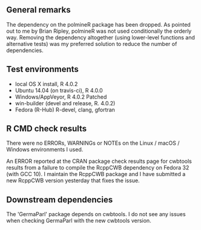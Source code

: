 ## General remarks

The dependency on the polmineR package has been dropped. As pointed out to me by Brian Ripley, polmineR was not used conditionally the orderly way. Removing the dependency altogether (using lower-level functions and alternative tests) was my preferred solution to reduce the number of dependencies.


## Test environments

* local OS X install, R 4.0.2
* Ubuntu 14.04 (on travis-ci), R 4.0.0
* Windows/AppVeyor, R 4.0.2 Patched
* win-builder (devel and release, R. 4.0.2)
* Fedora (R-Hub) R-devel, clang, gfortran

## R CMD check results

There were no ERRORs, WARNINGs or NOTEs on the Linux / macOS / Windows environments I used. 

An ERROR reported at the CRAN package check results page for cwbtools results from 
a failure to compile the RcppCWB dependency on Fedora 32 (with GCC 10). I maintain the
RcppCWB package and I have submitted a new RcppCWB version yesterday that fixes the issue.


## Downstream dependencies

The 'GermaParl' package depends on cwbtools. I do not see any issues when checking GermaParl
with the new cwbtools version.

